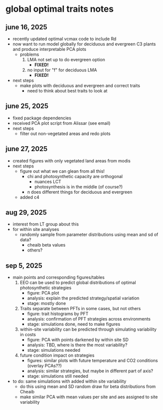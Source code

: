 # global optimal traits notes

## june 16, 2025
- recently updated optimal vcmax code to include Rd
- now want to run model globally for deciduous and evergreen C3 plants and produce
interpretable PCA plots
	- problems
		1. LMA not set up to do evergreen option
			- **FIXED!**
		2. no input for "f" for deciduous LMA
			- **FIXED!**
- next steps
	- make plots with deciduous and evergreen and correct traits
		- need to think about best traits to look at

## june 25, 2025
- fixed package dependencies
- received PCA plot script from Alissar (see email)
- next steps
	- filter out non-vegetated areas and redo plots
	
## june 27, 2025
- created figures with only vegetated land areas from modis
- next steps
	- figure out what we can glean from all this!
		- chi and photosynthetic capacity are orthogonal
			- nuances LCT
			- photosynthesis is in the middle (of course?)
		- n does different things for deciduous and evergreen
	- added c4

## aug 29, 2025
- interest from LT group about this
- for within site analyses
	- randomly sample from parameter distributions using mean and sd of data?
		- cheaib beta values
		- others?

## sep 5, 2025
- main points and corresponding figures/tables
	1. EEO can be used to predict global distributions of optimal photosynthetic strategies
		- figure: PCA plot
		- analysis: explain the predicted strategy/spatial variation
		- stage: mostly done
	2. Traits separate between PFTs in some cases, but not others
		- figure: trait histograms by PFT
		- analysis: confirmation of PFT strategies across environments
		- stage: simulations done, need to make figures
	3. within-site variability can be predicted through simulating variability in costs
		- figure: PCA with points darkened by within site SD
		- analysis: TBD, where is there the most variability?
		- stage: simulations needed
	4. future condition impact on strategies
		- figures: similar plots with future temperature and CO2 conditions (overlay PCAs??)
		- analysis: similar strategies, but maybe in different part of axis?
		- stage: simulations still needed
- to do: same simulations with added within site variability
	- do this using mean and SD random draw for beta distributions from Cheaib
	- make similar PCA with mean values per site and aes assigned to site variability